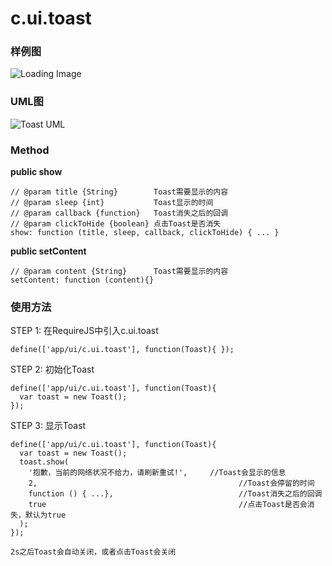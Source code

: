 # c.ui.toast

### 样例图
![Loading Image](../raw/H5V2.2S6/doc/img/example.toast.png)

### UML图
![Toast UML](../raw/H5V2.2S6/doc/img/c.ui.toast.png)

### Method

**public show**

    // @param title {String}        Toast需要显示的内容
    // @param sleep {int}           Toast显示的时间
    // @param callback {function}   Toast消失之后的回调
    // @param clickToHide {boolean} 点击Toast是否消失
    show: function (title, sleep, callback, clickToHide) { ... }

**public setContent**

    // @param content {String}      Toast需要显示的内容
    setContent: function (content){}

### 使用方法

STEP 1: 在RequireJS中引入c.ui.toast

    define(['app/ui/c.ui.toast'], function(Toast){ });

STEP 2: 初始化Toast

    define(['app/ui/c.ui.toast'], function(Toast){
      var toast = new Toast();
    });

STEP 3: 显示Toast

    define(['app/ui/c.ui.toast'], function(Toast){
      var toast = new Toast();
      toast.show(
        '抱歉，当前的网络状况不给力，请刷新重试!',     //Toast会显示的信息
        2,                                             //Toast会停留的时间
        function () { ...},                            //Toast消失之后的回调
        true                                           //点击Toast是否会消失，默认为true
      );
    });

    2s之后Toast会自动关闭，或者点击Toast会关闭